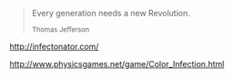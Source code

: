 <blockquote><p>Every generation needs a new Revolution.</p><small>Thomas Jefferson</small></blockquote>


http://infectonator.com/

http://www.physicsgames.net/game/Color_Infection.html